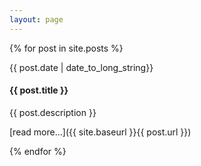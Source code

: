 ```yaml
---
layout: page
---
```



{% for post in site.posts %}

{{ post.date  | date_to_long_string}}
#### {{ post.title }}
{{ post.description }}

[read more...]({{ site.baseurl }}{{ post.url }}) 

{% endfor %}


